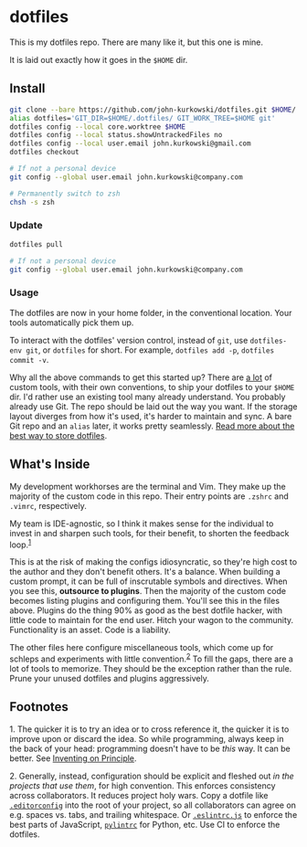 # dotfiles

This is my dotfiles repo. There are many like it, but this one is mine.

It is laid out exactly how it goes in the `$HOME` dir.

## Install

```zsh
git clone --bare https://github.com/john-kurkowski/dotfiles.git $HOME/.dotfiles
alias dotfiles='GIT_DIR=$HOME/.dotfiles/ GIT_WORK_TREE=$HOME git'
dotfiles config --local core.worktree $HOME
dotfiles config --local status.showUntrackedFiles no
dotfiles config --local user.email john.kurkowski@gmail.com
dotfiles checkout

# If not a personal device
git config --global user.email john.kurkowski@company.com

# Permanently switch to zsh
chsh -s zsh
```

### Update

```zsh
dotfiles pull

# If not a personal device
git config --global user.email john.kurkowski@company.com
```

### Usage

The dotfiles are now in your home folder, in the conventional location. Your
tools automatically pick them up.

To interact with the dotfiles' version control, instead of `git`, use
`dotfiles-env git`, or `dotfiles` for short. For example, `dotfiles add -p`,
`dotfiles commit -v`.

Why all the above commands to get this started up? There are [a lot][GitHub
does dotfiles] of custom tools, with their own conventions, to ship your
dotfiles to your `$HOME` dir. I'd rather use an existing
tool many already understand. You probably already use Git. The repo should be
laid out the way you want. If the storage layout diverges from how it's used,
it's harder to maintain and sync. A bare Git repo and an `alias` later, it
works pretty seamlessly. [Read more about the best way to store dotfiles][The
best way to store your dotfiles].

## What's Inside

My development workhorses are the terminal and Vim. They make up the majority
of the custom code in this repo. Their entry points are `.zshrc` and `.vimrc`,
respectively.

My team is IDE-agnostic, so I think it makes sense for the individual to invest
in and sharpen such tools, for their benefit, to shorten the feedback
loop.<sup>[1](#1)</sup>

This is at the risk of making the configs idiosyncratic, so they're high cost
to the author and they don't benefit others. It's a balance. When building a
custom prompt, it can be full of inscrutable symbols and directives. When you
see this, **outsource to plugins**. Then the majority of the custom code
becomes listing plugins and configuring them. You'll see this in the files
above. Plugins do the thing 90% as good as the best dotfile hacker, with little
code to maintain for the end user. Hitch your wagon to the community.
Functionality is an asset. Code is a liability.

The other files here configure miscellaneous tools, which come up for schleps
and experiments with little convention.<sup>[2](#2)</sup> To fill the gaps,
there are a lot of tools to memorize. They should be the exception rather than
the rule. Prune your unused dotfiles and plugins aggressively.

## Footnotes

<a name="1">1.</a> The quicker it is to try an idea or to cross reference it,
the quicker it is to improve upon or discard the idea. So while programming,
always keep in the back of your head: programming doesn't have to be _this_
way. It can be better. See [Inventing on Principle].

<a name="2">2.</a> Generally, instead, configuration should be explicit and
fleshed out _in the projects that use them_, for high convention. This enforces
consistency across collaborators. It reduces project holy wars. Copy a dotfile
like [`.editorconfig`][EditorConfig] into the root of your project, so all
collaborators can agree on e.g. spaces vs. tabs, and trailing whitespace. Or
[`.eslintrc.js`][ESLint] to enforce the best parts of JavaScript,
[`pylintrc`][Pylint] for Python, etc. Use CI to enforce the dotfiles.

[EditorConfig]: https://editorconfig.org/
[ESLint]: https://eslint.org/
[GitHub does dotfiles]: https://dotfiles.github.io/
[Inventing on Principle]: https://vimeo.com/36579366
[Pylint]: https://www.pylint.org/
[The best way to store your dotfiles]: https://developer.atlassian.com/blog/2016/02/best-way-to-store-dotfiles-git-bare-repo/
